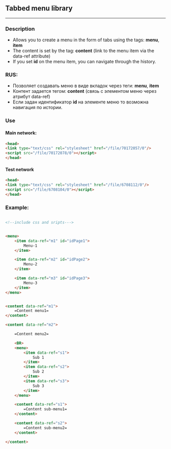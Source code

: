 ﻿## Tabbed menu library


---

### Description
- Allows you to create a menu in the form of tabs using the tags: **menu**, **item**
- The content is set by the tag: **content** (link to the menu item via the data-ref attribute)
- If you set **id** on the menu item, you can navigate through the history.


### RUS:
- Позволяет создавать меню в виде вкладок через теги: **menu**, **item**
- Контент задается тегом: **content** (связь с элементом меню через атрибут data-ref)
- Если задан идентификатор **id** на элементе меню то возможна навигация по истории.


### Use

#### Main network:
```html
<head>
<link type="text/css" rel="stylesheet" href="/file/70172057/0"/>
<script src="/file/70172078/0"></script>
</head>
```


#### Test network
```html
<head>
<link type="text/css" rel="stylesheet" href="/file/6708112/0"/>
<script src="/file/6708104/0"></script>
</head>

```



### Example:
```html

<!--include css and sripts--->


<menu>
    <item data-ref="m1" id="idPage1">
        Menu-1
    </item>

    <item data-ref="m2" id="idPage2">
        Menu-2
    </item>

    <item data-ref="m3" id="idPage3">
        Menu-3
    </item>
</menu>


<content data-ref="m1">
    =Content menu1=
</content>

<content data-ref="m2">

    =Content menu2=

    <BR>
    <menu>
        <item data-ref="s1">
            Sub 1
        </item>
        <item data-ref="s2">
            Sub 2
        </item>
        <item data-ref="s3">
            Sub 3
        </item>
    </menu>

    <content data-ref="s1">
        =Content sub-menu1=
    </content>

    <content data-ref="s2">
        =Content sub-menu2=
    </content>

</content>

```